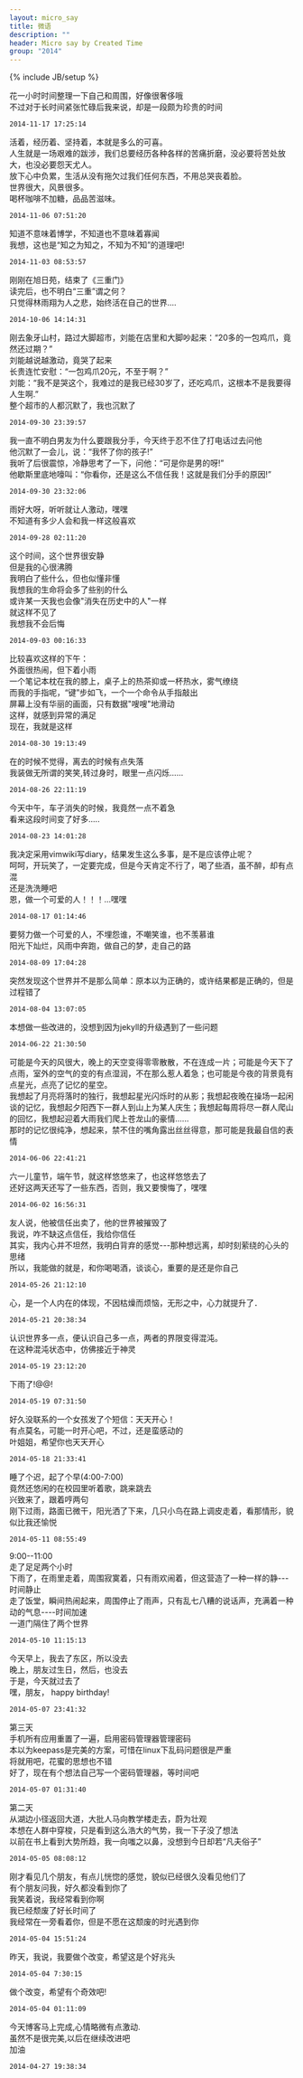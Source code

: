 ```yaml
---
layout: micro_say
title: 微语
description: ""
header: Micro say by Created Time
group: "2014"
---
```

{% include JB/setup %} 

花一小时时间整理一下自己和周围，好像很奢侈哦  
不过对于长时间紧张忙碌后我来说，却是一段颇为珍贵的时间  

	2014-11-17 17:25:14

活着，经历着、坚持着，本就是多么的可喜。  
人生就是一场艰难的跋涉，我们总要经历各种各样的苦痛折磨，没必要将苦处放大，也没必要怨天尤人。  
放下心中负累，生活从没有拖欠过我们任何东西，不用总哭丧着脸。  
世界很大，风景很多。  
喝杯咖啡不加糖，品品苦滋味。  

	2014-11-06 07:51:20

知道不意味着博学，不知道也不意味着寡闻  
我想，这也是“知之为知之，不知为不知”的道理吧!  

	2014-11-03 08:53:57

刚刚在旭日苑，结束了《三重门》  
读完后，也不明白“三重”谓之何？  
只觉得林雨翔为人之悲，始终活在自己的世界....    

	2014-10-06 14:14:31

刚去象牙山村，路过大脚超市，刘能在店里和大脚吵起来：“20多的一包鸡爪，竟然还过期？”  
刘能越说越激动，竟哭了起来  
长贵连忙安慰：“一包鸡爪20元，不至于啊？”  
刘能：“我不是哭这个，我难过的是我已经30岁了，还吃鸡爪，这根本不是我要得人生啊.”  
整个超市的人都沉默了，我也沉默了  

	2014-09-30 23:39:57

我一直不明白男友为什么要跟我分手，今天终于忍不住了打电话过去问他  
他沉默了一会儿，说：“我怀了你的孩子!”  
我听了后很震惊，冷静思考了一下，问他：“可是你是男的呀!”  
他歇斯里底地嚎叫：“你看你，还是这么不信任我！这就是我们分手的原因!”  

	2014-09-30 23:32:06

雨好大呀，听听就让人激动，嘿嘿  
不知道有多少人会和我一样这般喜欢    

	2014-09-28 02:11:20

这个时间，这个世界很安静  
但是我的心很沸腾  
我明白了些什么，但也似懂非懂  
我想我的生命将会多了些别的什么  
或许某一天我也会像"消失在历史中的人"一样  
就这样不见了  
我想我不会后悔  

	2014-09-03 00:16:33

比较喜欢这样的下午：  
外面很热闹，但下着小雨  
一个笔记本枕在我的膝上，桌子上的热茶抑或一杯热水，雾气缭绕   
而我的手指呢，“键”步如飞，一个一个命令从手指敲出  
屏幕上没有华丽的画面，只有数据"嗖嗖"地滑动  
这样，就感到异常的满足  
现在，我就是这样  

	2014-08-30 19:13:49

在的时候不觉得，离去的时候有点失落  
我装做无所谓的笑笑,转过身时，眼里一点闪烁......  

	2014-08-26 22:11:19

今天中午，车子消失的时候，我竟然一点不着急  
看来这段时间变了好多.....  

	2014-08-23 14:01:28

我决定采用vimwiki写diary，结果发生这么多事，是不是应该停止呢？  
呵呵，开玩笑了，一定要完成，但是今天肯定不行了，喝了些酒，虽不醉，却有点混  
还是洗洗睡吧  
恩，做一个可爱的人！！！...嘿嘿  

	2014-08-17 01:14:46

要努力做一个可爱的人，不埋怨谁，不嘲笑谁，也不羡慕谁  
阳光下灿烂，风雨中奔跑，做自己的梦，走自己的路  

	2014-08-09 17:04:28

突然发现这个世界并不是那么简单：原本以为正确的，或许结果都是正确的，但是过程错了  

	2014-08-04 13:07:05

本想做一些改进的，没想到因为jekyll的升级遇到了一些问题  

	2014-06-22 21:30:50

可能是今天的风很大，晚上的天空变得零零散散，不在连成一片；可能是今天下了点雨，室外的空气的变的有点湿润，不在那么惹人着急；也可能是今夜的背景竟有点星光，点亮了记忆的星空。  
我想起了月亮将落时的独行，我想起星光闪烁时的从影；我想起夜晚在操场一起闲谈的记忆，我想起夕阳西下一群人到山上为某人庆生；我想起每周将尽一群人爬山的回忆，我想起迎着大雨我们爬上苍龙山的豪情......  
那时的记忆很纯净，想起来，禁不住的嘴角露出丝丝得意，那可能是我最自信的表情  

	2014-06-06 22:41:21

六一儿童节，端午节，就这样悠悠来了，也这样悠悠去了  
还好这两天还写了一些东西，否则，我又要懊悔了，嘿嘿  

	2014-06-02 16:56:31

友人说，他被信任出卖了，他的世界被摧毁了  
我说，咋不缺这点信任，我给你信任  
其实，我内心并不坦然，我明白背弃的感觉---那种想远离，却时刻萦绕的心头的思绪  
所以，我能做的就是，和你喝喝酒，谈谈心，重要的是还是你自己  

	2014-05-26 21:12:10

心，是一个人内在的体现，不因枯燥而烦恼，无形之中，心力就提升了．  

	2014-05-21 20:38:34

认识世界多一点，便认识自己多一点，两者的界限变得混沌。  
在这种混沌状态中，仿佛接近于神灵  

	2014-05-19 23:12:20

下雨了!@@!  

	2014-05-19 07:31:50

好久没联系的一个女孩发了个短信：天天开心！  
有点莫名，可能一时开心吧，不过，还是蛮感动的  
叶姐姐，希望你也天天开心  

	2014-05-18 21:33:41

睡了个迟，起了个早(4:00-7:00)  
竟然还悠闲的在校园里听着歌，跳来跳去  
兴致来了，跟着哼两句  
刚下过雨，路面已微干，阳光洒了下来，几只小鸟在路上调皮走着，看那情形，貌似比我还愉悦  

	2014-05-11 08:55:49

9:00--11:00  
走了足足两个小时  
下雨了，在雨里走着，周围寂寞着，只有雨欢闹着，但这营造了一种一样的静---时间静止  
走了饭堂，瞬间热闹起来，周围停止了雨声，只有乱七八糟的说话声，充满着一种动的气息----时间加速  
一道门隔住了两个世界  

	2014-05-10 11:15:13

今天早上，我去了东区，所以没去  
晚上，朋友过生日，然后，也没去  
于是，今天就过去了  
嘿，朋友， happy birthday!  

	2014-05-07 23:41:32

第三天  
手机所有应用重置了一遍，启用密码管理器管理密码  
本以为keepass是完美的方案，可惜在linux下乱码问题很是严重  
将就用吧，花蜜的思想也不错  
好了，现在有个想法自己写一个密码管理器，等时间吧  

	2014-05-07 01:31:40

第二天  
从湖边小径返回大道，大批人马向教学楼走去，蔚为壮观  
本想在人群中穿梭，只是看到这么浩大的气势，我一下子没了想法  
以前在书上看到大势所趋，我一向嗤之以鼻，没想到今日却若“凡夫俗子”  

	2014-05-05 08:08:12

刚才看见几个朋友，有点儿恍惚的感觉，貌似已经很久没看见他们了  
有个朋友问我，好久都没看到你了  
我笑着说，我经常看到你啊  
我已经颓废了好长时间了  
我经常在一旁看着你，但是不愿在这颓废的时光遇到你  

	2014-05-04 15:51:24

昨天，我说，我要做个改变，希望这是个好兆头  

	2014-05-04 7:30:15

做个改变，希望有个奇效吧!  

	2014-05-04 01:11:09

今天博客马上完成,心情略微有点激动.  
虽然不是很完美,以后在继续改进吧  
加油  

	2014-04-27 19:38:34

